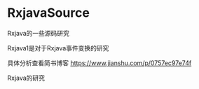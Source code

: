 # RxjavaSource
Rxjava的一些源码研究

Rxjava1是对于Rxjava事件变换的研究

具体分析查看简书博客
https://www.jianshu.com/p/0757ec97e74f

Rxjava的研究
